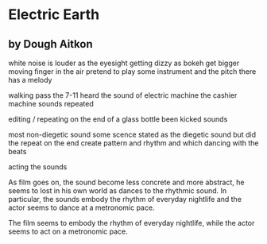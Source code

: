 # Electric Earth 
## by Dough Aitkon
white noise is louder as the eyesight getting dizzy as bokeh get bigger
moving finger in the air pretend to play some instrument and the pitch there has a melody

walking pass the 7-11 heard the sound of electric machine the cashier machine sounds repeated

editing / repeating on the end of a glass bottle been kicked sounds

most non-diegetic sound
some scence stated as the diegetic sound but did the repeat on the end create pattern and rhythm and which dancing with the beats

acting the sounds

As film goes on, the sound become less concrete and more abstract, he seems to lost in his own world as dances to the rhythmic sound. In particular, the sounds embody the rhythm of everyday nightlife and the actor seems to dance at a metronomic pace.

The film seems to embody the rhythm of everyday nightlife, while the actor seems to act on a metronomic pace.
